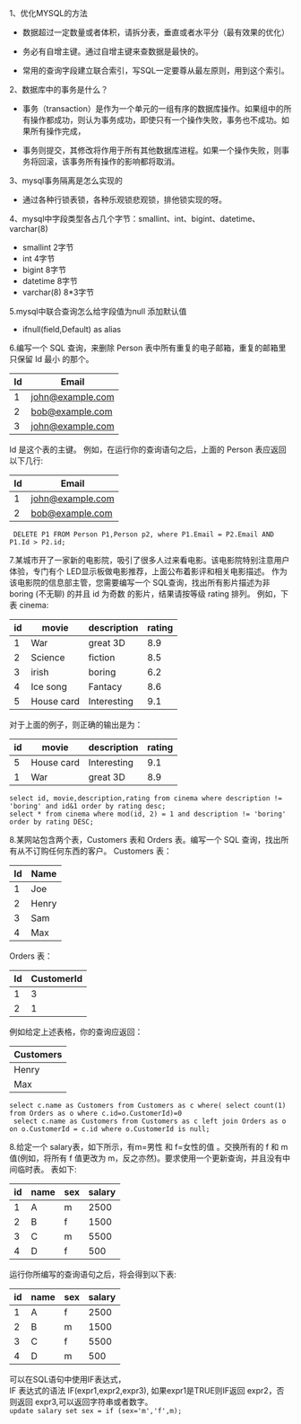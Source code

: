 1、优化MYSQL的方法
- 数据超过一定数量或者体积，请拆分表，垂直或者水平分（最有效果的优化）

- 务必有自增主键。通过自增主键来查数据是最快的。

- 常用的查询字段建立联合索引，写SQL一定要尊从最左原则，用到这个索引。

2、数据库中的事务是什么？
- 事务（transaction）是作为一个单元的一组有序的数据库操作。如果组中的所有操作都成功，则认为事务成功，即使只有一个操作失败，事务也不成功。如果所有操作完成，

- 事务则提交，其修改将作用于所有其他数据库进程。如果一个操作失败，则事务将回滚，该事务所有操作的影响都将取消。

3、mysql事务隔离是怎么实现的
- 通过各种行锁表锁，各种乐观锁悲观锁，排他锁实现的呀。

4、mysql中字段类型各占几个字节：smallint、int、bigint、datetime、varchar(8)
- smallint 2字节
- int 4字节
- bigint 8字节
- datetime 8字节
- varchar(8) 8*3字节

5.mysql中联合查询怎么给字段值为null 添加默认值

- ifnull(field,Default) as alias

6.编写一个 SQL 查询，来删除 Person 表中所有重复的电子邮箱，重复的邮箱里只保留 Id 最小 的那个。

| Id | Email            |
|----|------------------|
| 1  | john@example.com |
| 2  | bob@example.com  |
| 3  | john@example.com |

Id 是这个表的主键。
例如，在运行你的查询语句之后，上面的 Person 表应返回以下几行:

| Id | Email            |
|----|------------------|
| 1  | john@example.com |
| 2  | bob@example.com  |

` DELETE P1 FROM Person P1,Person p2, where P1.Email = P2.Email AND P1.Id > P2.id;`

7.某城市开了一家新的电影院，吸引了很多人过来看电影。该电影院特别注意用户体验，专门有个 LED显示板做电影推荐，上面公布着影评和相关电影描述。
作为该电影院的信息部主管，您需要编写一个 SQL查询，找出所有影片描述为非 boring (不无聊) 的并且 id 为奇数 的影片，结果请按等级 rating 排列。
例如，下表 cinema:

|   id    | movie     |  description |  rating   |
|---------|-----------|--------------|-----------|
|   1     | War       |   great 3D   |   8.9     |
|   2     | Science   |   fiction    |   8.5     |
|   3     | irish     |   boring     |   6.2     |
|   4     | Ice song  |   Fantacy    |   8.6     |
|   5     | House card|   Interesting|   9.1     |

对于上面的例子，则正确的输出是为：

|   id    | movie     |  description |  rating   |
|---------|-----------|--------------|-----------|
|   5     | House card|   Interesting|   9.1     |
|   1     | War       |   great 3D   |   8.9     |

` select id, movie,description,rating from cinema where description != 'boring' and id&1 order by rating desc; `<br>
` select * from cinema where mod(id, 2) = 1 and description != 'boring' order by rating DESC; `

8.某网站包含两个表，Customers 表和 Orders 表。编写一个 SQL 查询，找出所有从不订购任何东西的客户。
Customers 表：

| Id | Name  |
|----|-------|
| 1  | Joe   |
| 2  | Henry |
| 3  | Sam   |
| 4  | Max   |

Orders 表：

| Id | CustomerId |
|----|------------|
| 1  | 3          |
| 2  | 1          |

例如给定上述表格，你的查询应返回：

| Customers |
|-----------|
| Henry     |
| Max       |

` select c.name as Customers from Customers as c where( select count(1) from Orders as o where c.id=o.CustomerId)=0 `<br>
` select c.name as Customers from Customers as c left join Orders as o on o.CustomerId = c.id where o.CustomerId is null;`

8.给定一个 salary表，如下所示，有m=男性 和 f=女性的值 。交换所有的 f 和 m 值(例如，将所有 f 值更改为 m，反之亦然)。要求使用一个更新查询，并且没有中间临时表。
表如下:

| id | name | sex | salary |
|----|------|-----|--------|
| 1  | A    | m   | 2500   |
| 2  | B    | f   | 1500   |
| 3  | C    | m   | 5500   |
| 4  | D    | f   | 500    |

运行你所编写的查询语句之后，将会得到以下表:

| id | name | sex | salary |
|----|------|-----|--------|
| 1  | A    | f   | 2500   |
| 2  | B    | m   | 1500   |
| 3  | C    | f   | 5500   |
| 4  | D    | m   | 500    |

可以在SQL语句中使用IF表达式，<br/>
IF 表达式的语法 IF(expr1,expr2,expr3), 如果expr1是TRUE则IF返回 expr2，否则返回 expr3,可以返回字符串或者数字。<br/>
` update salary set sex = if (sex='m','f',m); `<br/>
